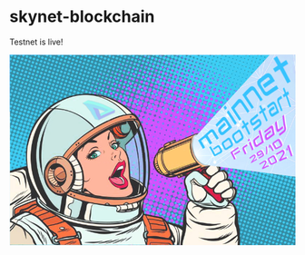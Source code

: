 # skynet-blockchain

Testnet is live!

![Alt text](/bootstart_banner.jpg?raw=true "Skynet-blockchain Mainnet Bootstart")
